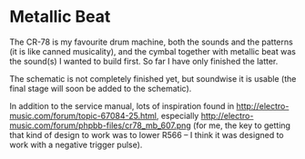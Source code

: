 # Metallic Beat

The CR-78 is my favourite drum machine, both the sounds and the patterns (it is like canned musicality), and the cymbal together with metallic beat was the sound(s) I wanted to build first. So far I have only finished the latter. 

The schematic is not completely finished yet, but soundwise it is usable (the final stage will soon be added to the schematic).

In addition to the service manual, lots of inspiration found in <http://electro-music.com/forum/topic-67084-25.html>, especially <http://electro-music.com/forum/phpbb-files/cr78_mb_607.png> (for me, the key to getting that kind of design to work was to lower R566 – I think it was designed to work with a negative trigger pulse).

